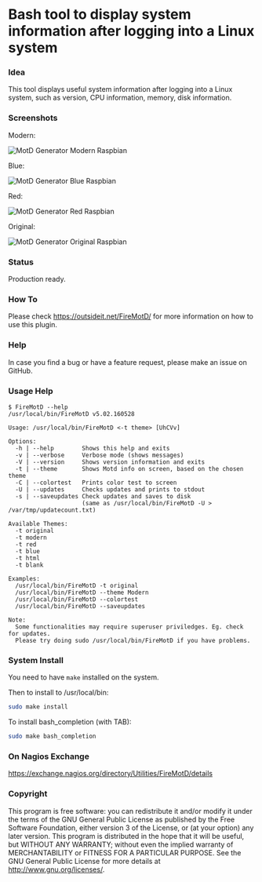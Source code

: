 # Bash tool to display system information after logging into a Linux system

### Idea

This tool displays useful system information after logging into a Linux system, such as version, CPU information, 
memory, disk information. 

### Screenshots

Modern:

![MotD Generator Modern Raspbian](/../screenshots/generate-motd-modern-raspbian.png?raw=true "MotD Generator Modern Raspbian")

Blue:

![MotD Generator Blue Raspbian](/../screenshots/generate-motd-blue-raspbian.png?raw=true "MotD Generator Blue Raspbian")

Red:

![MotD Generator Red Raspbian](/../screenshots/generate-motd-red-raspbian.png?raw=true "MotD Generator Red Raspbian")

Original:

![MotD Generator Original Raspbian](/../screenshots/generate-motd-original-raspbian.png?raw=true "MotD Generator Original Raspbian")


### Status

Production ready.

### How To

Please check https://outsideit.net/FireMotD/ for more information on how to use this plugin.

### Help

In case you find a bug or have a feature request, please make an issue on GitHub.

### Usage Help

```
$ FireMotD --help
/usr/local/bin/FireMotD v5.02.160528

Usage: /usr/local/bin/FireMotD <-t theme> [UhCVv]

Options:
  -h | --help        Shows this help and exits
  -v | --verbose     Verbose mode (shows messages)
  -V | --version     Shows version information and exits
  -t | --theme       Shows Motd info on screen, based on the chosen theme
  -C | --colortest   Prints color test to screen
  -U | --updates     Checks updates and prints to stdout
  -s | --saveupdates Check updates and saves to disk
                     (same as /usr/local/bin/FireMotD -U > /var/tmp/updatecount.txt)

Available Themes:
  -t original
  -t modern
  -t red
  -t blue
  -t html
  -t blank

Examples:
  /usr/local/bin/FireMotD -t original
  /usr/local/bin/FireMotD --theme Modern
  /usr/local/bin/FireMotD --colortest
  /usr/local/bin/FireMotD --saveupdates

Note:
  Some functionalities may require superuser priviledges. Eg. check for updates.
  Please try doing sudo /usr/local/bin/FireMotD if you have problems.
```

### System Install

You need to have `make` installed on the system.

Then to install to /usr/local/bin:
```bash
sudo make install
```

To install bash_completion (with TAB):
```bash
sudo make bash_completion
```

### On Nagios Exchange

https://exchange.nagios.org/directory/Utilities/FireMotD/details

### Copyright

This program is free software: you can redistribute it and/or modify it under the terms of the GNU General Public 
License as published by the Free Software Foundation, either version 3 of the License, or (at your option) any later 
version. This program is distributed in the hope that it will be useful, but WITHOUT ANY WARRANTY; without even the 
implied warranty of MERCHANTABILITY or FITNESS FOR A PARTICULAR PURPOSE. See the GNU General Public License for more 
details at <http://www.gnu.org/licenses/>.
